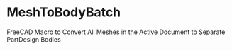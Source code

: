 # MeshToBodyBatch
FreeCAD Macro to Convert All Meshes in the Active Document to Separate PartDesign Bodies
